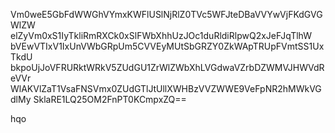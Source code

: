 Vm0weE5GbFdWWGhVYmxKWFlUSlNjRlZ0TVc5WFJteDBaVVYwVjFKdGVGWlZW
elZyVm0xS1IyTkliRmRXCk0xSlFWbXhhUzJOc1duRldiRlpwQ2xJeFJqTlhW
bVEwVTIxV1IxUnVWbGRpUm5CVVEyMUtSbGRZY0ZkWApTRUpFVmtSS1UxTkdU
bkpoUjJoVFRURktWRkV5ZUdGU1ZrWlZWbXhLVGdwaVZrbDZWMVJHWVdReVVr
WlAKVlZaT1VsaFNSVmx0ZUdGTlJtUllXWHBzVVZWWE9VeFpNR2hMWkVGdlMy
SklaRE1LQ25OM2FnPT0KCmpxZQ==

hqo